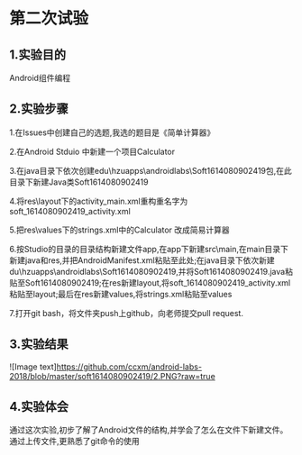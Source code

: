 # 第二次试验
## 1.实验目的
Android组件编程  

## 2.实验步骤
1.在Issues中创建自己的选题,我选的题目是《简单计算器》  

2.在Android Stduio 中新建一个项目Calculator  

3.在java目录下依次创建edu\hzuapps\androidlabs\Soft1614080902419包,在此目录下新建Java类Soft1614080902419  

4.将res\layout下的activity_main.xml重构重名字为soft_1614080902419_activity.xml  

5.把res\values下的strings.xml中的<string name="app_name">Calculator </string>改成<string name="app_name">简易计算器</string>

6.按Studio的目录的目录结构新建文件app,在app下新建src\main,在main目录下新建java和res,并把AndroidManifest.xml粘贴至此处;在java目录下依次新建du\hzuapps\androidlabs\Soft1614080902419,并将Soft1614080902419.java粘贴至Soft1614080902419;在res新建layout,将soft_1614080902419_activity.xml粘贴至layout;最后在res新建values,将strings.xml粘贴至values  

7.打开git bash，将文件夹push上github，向老师提交pull request.

## 3.实验结果
![Image text]https://github.com/ccxm/android-labs-2018/blob/master/soft1614080902419/2.PNG?raw=true

## 4.实验体会
通过这次实验,初步了解了Android文件的结构,并学会了怎么在文件下新建文件。通过上传文件,更熟悉了git命令的使用
